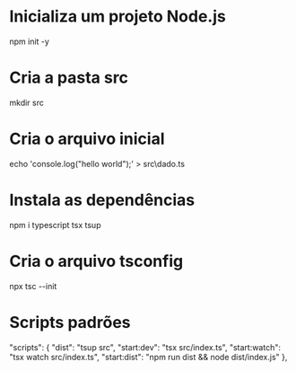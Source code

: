 # Inicializa um projeto Node.js

npm init -y

# Cria a pasta src

mkdir src

# Cria o arquivo inicial

echo 'console.log("hello world");' > src\dado.ts

# Instala as dependências

npm i typescript tsx tsup

# Cria o arquivo tsconfig

npx tsc --init

# Scripts padrões

"scripts": {
"dist": "tsup src",
"start:dev": "tsx src/index.ts",
"start:watch": "tsx watch src/index.ts",
"start:dist": "npm run dist && node dist/index.js"
},